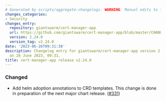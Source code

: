 ```yaml
---
# Generated by scripts/aggregate-changelogs. WARNING: Manual edits to this files will be overwritten.
changes_categories:
- Security
changes_entry:
  repository: giantswarm/cert-manager-app
  url: https://github.com/giantswarm/cert-manager-app/blob/master/CHANGELOG.md#2240---2023-06-26
  version: 2.24.0
  version_tag: v2.24.0
date: '2023-06-26T09:31:38'
description: Changelog entry for giantswarm/cert-manager-app version 2.24.0, published
  on 26 June 2023, 09:31.
title: cert-manager-app release v2.24.0
---
```


### Changed
- Add helm adoption annotations to CRD templates. This change is done in preparation of the next major chart release. ([#331](https://github.com/giantswarm/cert-manager-app/pull/331))
